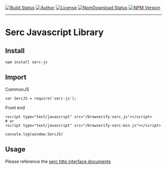 [![Build Status](https://travis-ci.org/WashiPlatform/serc-js.png?branch=master)](https://travis-ci.org/WashiPlatform/serc-js)
[![Author](https://img.shields.io/badge/author-@WashiPlatform-blue.svg?style=flat)](http://github.com/WashiPlatform)
[![License](https://img.shields.io/badge/license-MIT-yellow.svg?style=flat)](http://WashiPlatform.mit-license.org)
[![NpmDownload Status](http://img.shields.io/npm/dm/serc-js.svg)](https://www.npmjs.org/package/serc-js)
[![NPM Version](https://img.shields.io/npm/v/serc-js.svg?style=flat)](https://www.npmjs.org/package/serc-js)
- - -

# Serc Javascript Library

## Install

```
npm install serc-js
```

## Import

CommonJS

```
var SercJS = require('serc-js');
```

Front end

```
<script type="text/javascript" src="/browserify-serc.js"></script>
# or
<script type="text/javascript" src="/browserify-serc-min.js"></script>

console.log(window.SercJS)
```



## Usage

Please reference the [serc http interface documents](https://github.com/WashiPlatform/serc-docs/blob/master/serc_http_interface.md)
